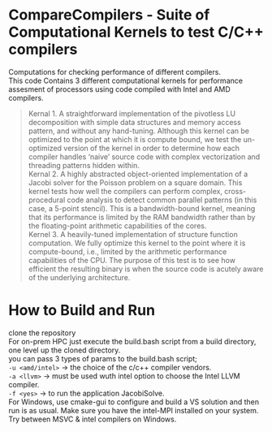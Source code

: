 # CompareCompilers - Suite of Computational Kernels to test C/C++ compilers
Computations for checking performance of different compilers.\
This code Contains 3 different computational kernels for performance assesment of processors using code compiled with Intel and AMD compilers.
> Kernal 1. A straightforward implementation of the pivotless LU decomposition with simple data structures and memory access pattern, and without any hand-tuning. Although this kernel can be optimized to the point at which it is compute bound, we test the un-optimized version of the kernel in order to determine how each compiler handles ‘naive’ source code with complex vectorization and threading patterns hidden within.\
Kernal 2. A highly abstracted object-oriented implementation of a Jacobi solver for the Poisson problem on a square domain. This kernel tests how well the compilers can perform complex, cross-procedural code analysis to detect common parallel patterns (in this case, a 5-point stencil). This is a bandwidth-bound kernel, meaning that its performance is limited by the RAM bandwidth rather than by the floating-point arithmetic capabilities of the cores.\
Kernel 3. A heavily-tuned implementation of structure function computation. We fully optimize this kernel to the point where it is compute-bound, i.e., limited by the arithmetic performance capabilities of the CPU. The purpose of this test is to see how efficient the resulting binary is when the source code is acutely aware of the underlying architecture.
# How to Build and Run
clone the repository\
For on-prem HPC just execute the build.bash script from a build directory, one level up the cloned directory.\
you can pass 3 types of params to the build.bash script;\
`-u <amd/intel>` -> the choice of the c/c++ compiler vendors.\
`-a <llvm>` -> must be used wuth intel option to choose the Intel LLVM compiler.\
`-f <yes>` -> to run the application JacobiSolve.\
For Windows, use cmake-gui to configure and build a VS solution and then run is as usual. Make sure you have the intel-MPI installed on your system. Try between MSVC &
intel compilers on Windows.
